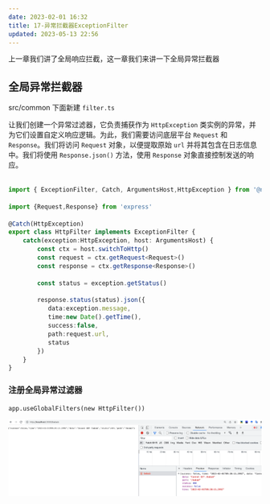 ```yaml
---
date: 2023-02-01 16:32
title: 17-异常拦截器ExceptionFilter
updated: 2023-05-13 22:56
---
```


上一章我们讲了全局响应拦截，这一章我们来讲一下全局异常拦截器

## 全局异常拦截器

src/common 下面新建 `filter.ts`

让我们创建一个异常过滤器，它负责捕获作为 `HttpException` 类实例的异常，并为它们设置自定义响应逻辑。为此，我们需要访问底层平台 `Request` 和 `Response`。我们将访问 `Request` 对象，以便提取原始 `url` 并将其包含在日志信息中。我们将使用 `Response.json()` 方法，使用 `Response` 对象直接控制发送的响应。

```ts

import { ExceptionFilter, Catch, ArgumentsHost,HttpException } from '@nestjs/common'

import {Request,Response} from 'express'

@Catch(HttpException)
export class HttpFilter implements ExceptionFilter {
    catch(exception:HttpException, host: ArgumentsHost) {
        const ctx = host.switchToHttp()
        const request = ctx.getRequest<Request>()
        const response = ctx.getResponse<Response>()

        const status = exception.getStatus()

        response.status(status).json({
           data:exception.message,
           time:new Date().getTime(),
           success:false,
           path:request.url,
           status
        })
    }
}
```

### 注册全局异常过滤器

```vbscript
app.useGlobalFilters(new HttpFilter())
```

![](./_images/image-2023-02-01_17-31-03-072-17-异常拦截器.png)
